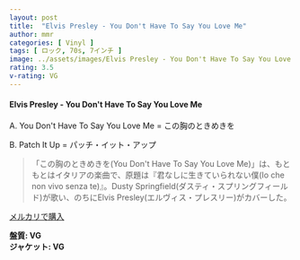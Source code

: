 ```yaml
---
layout: post
title:  "Elvis Presley - You Don't Have To Say You Love Me"
author: mmr
categories: [ Vinyl ]
tags: [ ロック, 70s, 7インチ ]
image: ../assets/images/Elvis Presley - You Don't Have To Say You Love Me.jpg
rating: 3.5
v-rating: VG
---
```


#### Elvis Presley - You Don't Have To Say You Love Me

A. You Don't Have To Say You Love Me = この胸のときめきを

B. Patch It Up = パッチ・イット・アップ

> 「この胸のときめきを(You Don't Have To Say You Love Me)」は、もともとはイタリアの楽曲で、原題は『君なしに生きていられない僕(Io che non vivo senza te)』。Dusty Springfield(ダスティ・スプリングフィールド)が歌い、のちにElvis Presley(エルヴィス・プレスリー)がカバーした。

[メルカリで購入](https://jp.mercari.com/item/m43225191796)

<div class="mt-4 mb-4 d-flex align-items-center">
<strong class="mr-1">盤質: VG</strong>
</div>
<div class="mt-4 mb-4 d-flex align-items-center">
<strong class="mr-1">ジャケット: VG</strong>
</div>
